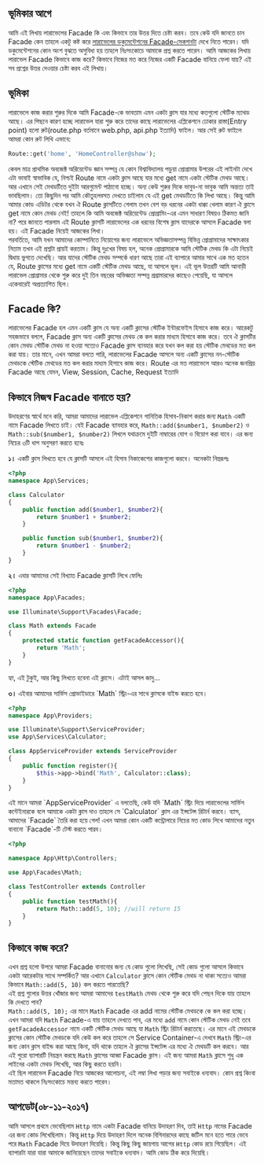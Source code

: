 ## ভূমিকার আগে
আমি এই লিখায় লারাভেলের Facade কি এবং কিভাবে তার উত্তর দিতে চেষ্টা করব। তবে কেউ যদি জানতে চান Facade কেন তাহলে একটু কষ্ট
করে <a href="https://laravel.com/docs/5.5/facades" target="_blank">লারাভেলের ডকুমেন্টেশনের Facade-সেকশনটা</a> দেখে নিতে
পারেন। যদি ডকুমেন্টেশনের কোন অংশ বুঝতে অসুবিধা হয় তাহলে নিঃসংকোচে আমাকে প্রশ্ন করতে পারেন। আমি আজকের লিখায় লারাভেল
Facade কিভাবে কাজ করে? কিভাবে নিজের মত করে নিজের একটি Facade বানিয়ে ফেলা যায়? এই সব প্রশ্নের উত্তর দেওয়ার চেষ্টা করব এই
লিখায়।
<br>

## ভূমিকা
লারাভেলে কাজ করার শুরুর দিকে আমি Facade-কে ভাবতাম এমন একটা ক্লাস যার মধ্যে কতগুলো স্টেটিক ম্যাথড আছে। এর পিছনে কারণ
হচ্ছে লারাভেল যারা শুরু করে তাদের কাছে লারাভেলের এপ্লিকেশনে ঢোকার রাস্তা(Entry point) হলো রুট(route.php বর্তমানে
web.php, api.php ইত্যাদি) ফাইল। আর সেই রুট ফাইলে আমরা কোন রুট লিখি এভাবে:
<br>

```php
Route::get('home', 'HomeController@show');
```

কেবল মাত্র প্রাথমিক অবজেক্ট অরিয়েন্টেড জ্ঞান সম্পন্ন যে কোন বিশ্বাবিদ্যালয় পড়ুয়া প্রোগ্রামার উপরের এই লাইনটা দেখে এটা
ভাবাই স্বাভাবিক যে, নিশ্চই Route নামে একটা ক্লাস আছে যার মধ্যে get নামে একটা স্টেটিক মেথড আছে। আর এখানে সেই মেথডটিতে
দুইটা আরগুমেন্ট পাঠানো হচ্ছে। অন্য কেউ শুরুর দিকে ভাবুব-না ভাবুক আমি অন্তত্য তাই ভাবছিলাম। তো কিছুদিন পর আমি কৌতুহলবসত
দেখতে চাইলাম যে এই get মেথডটিতে কি লিখা আছে। কিন্তু আমি আমার কোড এডিটর থেকে যখন ঐ Route ক্লাসটিতে গেলাম তখন বেশ বড় ধরনের
একটা ধাক্কা খেলাম কারণ ঐ ক্লাসে get নামে কোন মেথড নেই! তাহলে কি আমি অবজেক্ট অরিয়েন্টেড প্রোগ্রামিং-এর এমন সাধারণ বিষয়ও
ঠিকমত জানি না? পরে জানতে পারলাম এই Route ক্লাসটি লারাভেলের এক ধরনের বিশেষ ক্লাস যাদেরকে আসলে Facade বলা হয়। এই Facade
নিয়েই আজকের লিখা।
<br>
পরবর্তিতে, আমি যখন আমাদের কোম্পানিতে নিয়োগের জন্য লারাভেলে অভিজ্ঞতাসম্পন্ন বিভিন্ন প্রোগ্রামাদের সাক্ষাৎকার নিতাম তখন এই
প্রশ্নটা প্রায়ই করতাম। কিন্তু দুঃখের বিষয় হল, অনেক প্রোগ্রামারকে আমি স্টেটিক মেথড কি এটা নিয়েই দ্বিধায় ভুগতে দেখেছি। আর
যাদের স্টেটিক মেথড সম্পর্কে ধারণ আছে তারা এই ব্যাপারে আমার সাথে এক মত হতেন যে, Route ক্লাসের মধ্যে get নামে একটি স্টেটিক
মেথড আছে, যা আসলে ভূল। এই ভূল উত্তরটি আমি আনাড়ী লারাভেল প্রোগ্রামার থেকে শুরু করে দুই তিন বছরের অভিজ্ঞতা সম্পন্ন
প্রগ্রামারদের কাছেও পেয়েছি, যা আসলে একেবারেই অপ্রত্যাশিত ছিল।
<br>

## Facade কি?
লারাভেলের Facade হল এমন একটি ক্লাস যে অন্য একটি ক্লাসের স্টেটিক ইন্টারফেইস হিসাবে কাজ করে। আরেকটু সহজভাবে বললে, Facade
ক্লাস অন্য একটি ক্লাসের মেথড কে কল করার মাধ্যম হিসাবে কাজ করে। তবে ঐ ক্লাসটির কোন মেথড স্টেটিক মেথড না হওয়া সত্যেও
Facade ক্লাস ব্যাবহার করে যখন কল করা হয় স্টেটিক মেথডের মত কল করা যায়। তার মানে, এখন আমরা বলতে পারি, লারাভেলের Facade
আসলে অন্য একটি ক্লাসের নন-স্টেটিক মেথডকে স্টেটিক মেথডের মত কল করার মাধ্যম হিসাবে কাজ করে। Route এর মত লারাভেলে আরও অনেক
জনপ্রিয় Facade আছে যেমন, View, Session, Cache, Request ইত্যাদি<br>

## কিভাবে নিজস্ব Facade বানাতে হয়?
উদাহরণের স্বার্থে মনে করি, আমরা আমাদের লারাভেল এপ্লিকেশনে গানিতিক হিসাব-নিকাশ করার জন্য `Math` একটি নামে Facade লিখতে
চাই। যেই Facade ব্যাবহার করে, `Math::add($number1, $number2)` ও `Math::sub($number1, $number2)`
লিখলে যথাক্রমে দুইটি নাম্বারের যোগ ও বিয়োগ করা যাবে। এর জন্য নিচের ৩টি ধাপ অনুসরণ করতে হবেঃ
<br>
<p><strong>১।</strong> একটি ক্লাস লিখতে হবে যে ক্লাসটি আসলে এই হিসাব নিকাকেশের কাজগুলো করবে। অনেকটা নিম্নরূপঃ </p>

```php
<?php
namespace App\Services;

class Calculator
{
    public function add($number1, $number2){
        return $number1 + $number2;
    }

    public function sub($number1, $number2){
        return $number1 - $number2;
    }
}
```

<p><strong>২।</strong> এবার আমাদের সেই বিখ্যাত Facade ক্লাসটি লিখে ফেলিঃ</p>

```php
<?php
namespace App\Facades;

use Illuminate\Support\Facades\Facade;

class Math extends Facade
{
    protected static function getFacadeAccessor(){
        return 'Math';
    }
}
```

হ্যা, এই টুকুই, আর কিছু লিখতে হবেনা এই ক্লাসে। এটাই আসল জাদু...<br>

<p><strong>৩। </strong>এইবার আমাদের সার্ভিস প্রোভাইডারে `Math` স্ট্রিং-এর সাথে ক্লাসকে বাইন্ড করতে হবে।</p>

```php
<?php 
namespace App\Providers;

use Illuminate\Support\ServiceProvider;
use App\Services\Calculator;

class AppServiceProvider extends ServiceProvider
{
    public function register(){
        $this->app->bind('Math', Calculator::class);
    }
}
```

<p>এই মানে আমরা `AppServiceProvider` এ বলতেছি, কেউ যদি `Math` স্ট্রিং দিয়ে লারাভেলের সার্ভিস কন্টেইনারকে বলে আমাকে একটা ক্লাস দাও তাহলে সে `Calculator` ক্লাস এর ইন্সটেন্স রিটার্ন করবে। 
ব্যাস, আমাদের `Facade` তৈরি করা হয়ে গেল! এখন আমরা কোন একটি কন্ট্রোলারে নিচের মত কোড লিখে আমাদের নতুন বানানো `Facade`-টি টেস্ট করতে পারব। </p>

```php
<?php

namespace App\Http\Controllers;

use App\Facades\Math;

class TestController extends Controller
{
    public function testMath(){
        return Math::add(5, 10); //will return 15
    }
}
```

## কিভাবে কাজ করে?

এখন প্রশ্ন হলো উপরে আমরা Facade বানানোর জন্য যে কোড গুলো লিখেছি, সেই কোড গুলো আসলে কিভাবে একটা আরেকটার সাথে সম্পর্কিত?
আর এখানে `Calculator` ক্লাসে কোন স্টেটিক মেথড না থাকা সত্যেও আমরা কিভাবে `Math::add(5, 10)` কল করতে পারতেছি?
<br>
এই প্রশ্ন গুলোর উত্তর খোঁজার জন্য আমরা আমাদের `testMath` মেথড থেকে শুরু করে যদি পেছন দিকে যায় তাহলে কি দেখতে পাব?
<br>
`Math::add(5, 10);` এর মানে `Math` Facade এর add নামের স্টেটিক মেথডকে কে কল করা হচ্ছে। এখন আমরা যদি `Math` Facade-এ যায়
তাহলে দেখতে পাব, এর মধ্যে `add` নামে কোন স্টেটিক মেথড নেই তবে `getFacadeAccessor` নামে একটি স্টেটিক মেথড আছে যা `Math`
স্ট্রিং রিটার্ন করতেছে। এর মানে এই মেথডকে ক্লাসের কোন স্টেটিক মেথডকে যদি কেউ কল করে তাহলে সে Service Container-এ
দেখবে `Math` স্ট্রিং-এর জন্য কোন ক্লাস বাইন্ড করা আছে কিনা, যদি থাকে তাহলে ঐ ক্লাসের ইন্সটেন্স এর মধ্যে ঐ মেথডটি কল
করবে। আর এই পুরো ব্যাপারটি নিয়ন্ত্রন করছে `Math`
ক্লাসের আব্বা Facade ক্লাস। এই জন্য আমরা `Math` ক্লাসে শুধু এক লাইনের একটা মেথড লিখেছি, আর কিছু করতে হয়নি।
<br>
এই ছিল লারাভেল Facade নিয়ে আজকের আলোচনা, এই লম্বা লিখা পড়ার জন্য সবাইকে ধন্যবাদ। কোন প্রশ্ন কিংবা মতামত থাকলে নিঃসংকোচে
মন্তব্য করতে পারেন।
<br>

## আপডেট(০৮-১১-২০১৭)

আমি আসলে প্রথমে ভেবেছিলাম `Http` নামে একটা Facade বানিয়ে উদাহরণ দিব, তাই `Http` নামের Facade এর জন্য কোড লিখেছিলাম।
কিন্তু `Http` দিয়ে উদাহরণ দিলে অনেক বিগিনারদের কাছে জটিল মনে হতে পারে ভেবে পরে `Math` Facade দিয়ে উদাহরণ দিয়েছি। কিন্তু
কিছু কিছু জায়গায় আগের `Http` কোড রয়ে গিয়েছিল। এই ব্যাপারটা যারা যারা আমাকে জানিয়েছেন তাদের সবাইকে ধন্যবাদ। আমি কোড ঠিক
করে দিয়েছি।
